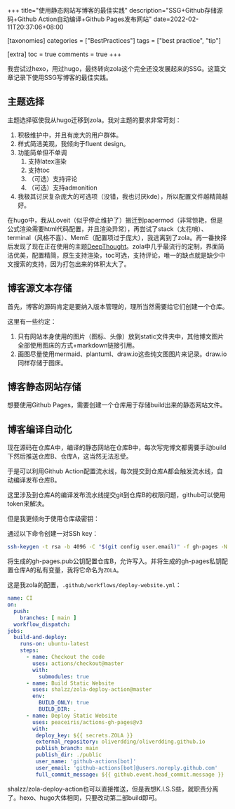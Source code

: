 +++
title="使用静态网站写博客的最佳实践"
description="SSG+Github存储源码+Github Action自动编译+Github Pages发布网站"
date=2022-02-11T20:37:06+08:00

[taxonomies]
categories = ["BestPractices"]
tags = ["best practice", "tip"]

[extra]
toc = true
comments = true
+++

我尝试过hexo，用过hugo，最终转向zola这个完全还没发展起来的SSG。这篇文章记录下使用SSG写博客的最佳实践。

## 主题选择

主题选择驱使我从hugo迁移到zola。我对主题的要求非常苛刻：

1. 积极维护中，并且有庞大的用户群体。
2. 样式简洁美观，我倾向于fluent design。
3. 功能简单但不单调
    1. 支持latex渲染
    2. 支持toc
    3. （可选）支持评论
    4. （可选）支持admonition
4. 我极其讨厌复杂庞大的可选项（没错，我也讨厌kde），所以配置文件越精简越好。

在hugo中，我从Loveit（似乎停止维护了）搬迁到papermod（非常惊艳，但是公式渲染需要html代码配置，并且渲染异常），再尝试了stack（太花哨）、terminal（风格不喜）、MemE（配置项过于庞大），我逃离到了zola。再一番抉择后发现了现在正在使用的主题[DeepThought](https://github.com/RatanShreshtha/DeepThought)。zola中几乎最流行的定制，界面简洁优美，配置精简，原生支持渲染，toc可选，支持评论，唯一的缺点就是缺少中文搜索的支持，因为打包出来的体积太大了。


## 博客源文本存储

首先，博客的源码肯定是要纳入版本管理的，理所当然需要给它们创建一个仓库。

这里有一些约定：

1. 只有网站本身使用的图片（图标、头像）放到static文件夹中，其他博文图片全部使用图床的方式+markdown链接引用。
2. 画图尽量使用mermaid、plantuml、draw.io这些纯文图图片来记录。draw.io同样存储于图床。

## 博客静态网站存储

想要使用Github Pages，需要创建一个仓库用于存储build出来的静态网站文件。

## 博客编译自动化

现在源码在仓库A中，编译的静态网站在仓库B中，每次写完博文都需要手动build下然后推送仓库B、仓库A，这当然无法忍受。

于是可以利用Github Action配置流水线，每次提交到仓库A都会触发流水线，自动编译发布仓库B。

这里涉及到仓库A的编译发布流水线提交git到仓库B的权限问题，github可以使用token来解决。

但是我更倾向于使用仓库级密钥：

通过以下命令创建一对SSh key：

```bash
ssh-keygen -t rsa -b 4096 -C "$(git config user.email)" -f gh-pages -N ""
```

将生成的gh-pages.pub公钥配置仓库B，允许写入。并将生成的gh-pages私钥配置仓库A的私有变量，我将它命名为`ZOLA`。

这是我zola的配置，`.github/workflows/deploy-website.yml`：

```yaml
name: CI
on:
  push:
    branches: [ main ]
  workflow_dispatch:
jobs:
  build-and-deploy:
    runs-on: ubuntu-latest
    steps:
      - name: Checkout the code
        uses: actions/checkout@master
        with:
          submodules: true
      - name: Build Static Website
        uses: shalzz/zola-deploy-action@master
        env:
          BUILD_ONLY: true
          BUILD_DIR: .
      - name: Deploy Static Website
        uses: peaceiris/actions-gh-pages@v3
        with: 
         deploy_key: ${{ secrets.ZOLA }}
         external_repository: oliverdding/oliverdding.github.io
         publish_branch: main
         publish_dir: ./public
         user_name: 'github-actions[bot]'
         user_email: 'github-actions[bot]@users.noreply.github.com'
         full_commit_message: ${{ github.event.head_commit.message }}
```

shalzz/zola-deploy-action也可以直接推送，但是我想K.I.S.S些，就职责分离了。hexo、hugo大体相同，只要改动第二部build即可。
